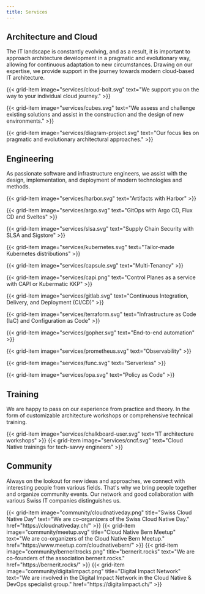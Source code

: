 ```yaml
---
title: Services
---
```


## Architecture and Cloud

The IT landscape is constantly evolving, and as a result, it is important to approach architecture development in a pragmatic and evolutionary way, allowing for continuous adaptation to new circumstances. Drawing on our expertise, we provide support in the journey towards modern cloud-based IT architecture.

<div class="row">
  {{< grid-item
      image="services/cloud-bolt.svg"
      text="We support you on the way to your individual cloud journey." >}}

  {{< grid-item
      image="services/cubes.svg"
      text="We assess and challenge existing solutions and assist in the construction and the design of new environments." >}}

  {{< grid-item
      image="services/diagram-project.svg"
      text="Our focus lies on pragmatic and evolutionary architectural approaches." >}}
</div>

## Engineering

As passionate software and infrastructure engineers, we assist with the design, implementation, and deployment of modern
technologies and methods.

<div class="row">
  {{< grid-item
      image="services/harbor.svg"
      text="Artifacts with Harbor" >}}

  {{< grid-item
      image="services/argo.svg"
      text="GitOps with Argo CD, Flux CD and Sveltos" >}}

  {{< grid-item
      image="services/slsa.svg"
      text="Supply Chain Security with SLSA and Sigstore" >}}

  {{< grid-item
      image="services/kubernetes.svg"
      text="Tailor-made Kubernetes distributions" >}}

  {{< grid-item
      image="services/capsule.svg"
      text="Multi-Tenancy" >}}

  {{< grid-item
      image="services/capi.png"
      text="Control Planes as a service with CAPI or Kubermatic KKP" >}}

  {{< grid-item
      image="services/gitlab.svg"
      text="Continuous Integration, Delivery, and Deployment (CI/CD)" >}}

  {{< grid-item
      image="services/terraform.svg"
      text="Infrastructure as Code (IaC) and Configuration as Code" >}}

  {{< grid-item
      image="services/gopher.svg"
      text="End-to-end automation" >}}

  {{< grid-item
      image="services/prometheus.svg"
      text="Observability" >}}

  {{< grid-item
      image="services/func.svg"
      text="Serverless" >}}

  {{< grid-item
      image="services/opa.svg"
      text="Policy as Code" >}}

</div>

## Training

We are happy to pass on our experience from practice and theory. In the form of customizable architecture workshops or comprehensive technical training.

<div class="row">
  {{< grid-item
      image="services/chalkboard-user.svg"
      text="IT architecture workshops" >}}
  {{< grid-item
      image="services/cncf.svg"
      text="Cloud Native trainings for tech-savvy engineers" >}}
</div>

## Community

Always on the lookout for new ideas and approaches, we connect with interesting people from various fields. That's why
we bring people together and organize community events. Our network and good collaboration with various Swiss IT
companies distinguishes us.

<div class="row">
  {{< grid-item
      image="community/cloudnativeday.png"
      title="Swiss Cloud Native Day"
      text="We are co-organizers of the Swiss Cloud Native Day."
      href="https://cloudnativeday.ch/" >}}
  {{< grid-item
      image="community/meetup.svg"
      title="Cloud Native Bern Meetup"
      text="We are co-organizers of the Cloud Native Bern Meetup."
      href="https://www.meetup.com/cloudnativebern/" >}}
  {{< grid-item
      image="community/berneritrocks.png"
      title="bernerit.rocks"
      text="We are co-founders of the association bernerit.rocks."
      href="https://bernerit.rocks/" >}}
  {{< grid-item
      image="community/digitalimpact.png"
      title="Digital Impact Network"
      text="We are involved in the Digital Impact Network in the Cloud Native & DevOps specialist group."
      href="https://digitalimpact.ch/" >}}
</div>
